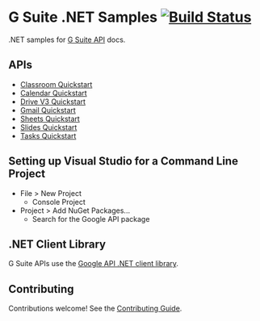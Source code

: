 # G Suite .NET Samples [![Build Status](https://travis-ci.org/gsuitedevs/dotnet-samples.svg?branch=master)](https://travis-ci.org/gsuitedevs/dotnet-samples)

.NET samples for [G Suite API](https://developers.google.com/gsuite/) docs.

## APIs

- [Classroom Quickstart](https://developers.google.com/drive/v3/quickstart/dotnet)
- [Calendar Quickstart](https://developers.google.com/drive/v3/quickstart/dotnet)
- [Drive V3 Quickstart](https://developers.google.com/drive/v3/web/quickstart/dotnet)
- [Gmail Quickstart](https://developers.google.com/gmail/api/quickstart/dotnet)
- [Sheets Quickstart](https://developers.google.com/sheets/api/quickstart/dotnet)
- [Slides Quickstart](https://developers.google.com/slides/quickstart/dotnet)
- [Tasks Quickstart](https://developers.google.com/tasks/quickstart/dotnet)

## Setting up Visual Studio for a Command Line Project

- File > New Project
  - Console Project
- Project > Add NuGet Packages...
  - Search for the Google API package

## .NET Client Library

G Suite APIs use the [Google API .NET client library](https://github.com/google/google-api-dotnet-client).

## Contributing

Contributions welcome! See the [Contributing Guide](CONTRIBUTING.md).
